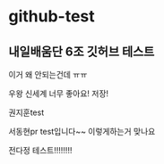# github-test

## 내일배움단 6조 깃허브 테스트

이거 왜 안되는건데 ㅠㅠ

우왕 신세계 너무 좋아요!
저장!

권지훈test


서동현pr test입니다~~ 이렇게하는거 맞나요

전다정 테스트!!!!!!!!

